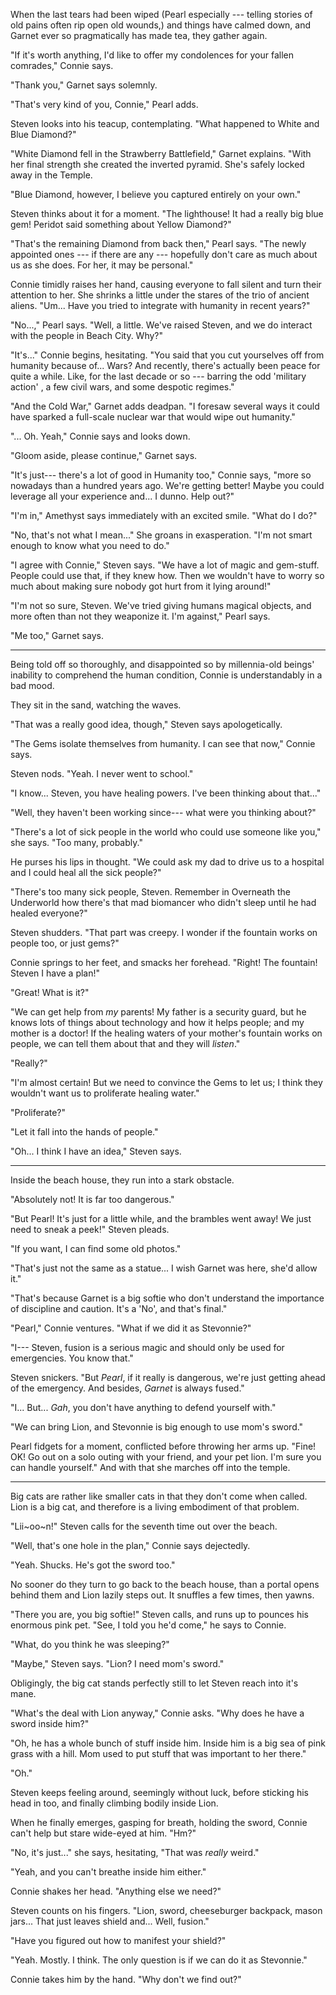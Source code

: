 When the last tears had been wiped (Pearl
especially --- telling stories of old pains often rip open old wounds,)
and things have calmed down, and
Garnet ever so pragmatically has made tea, they gather again.

"If it's worth anything, I'd like to offer my condolences for your fallen
comrades," Connie says.

"Thank you," Garnet says solemnly.

"That's very kind of you, Connie," Pearl adds.

Steven looks into his teacup, contemplating.
"What happened to White and Blue Diamond?"

"White Diamond fell in the Strawberry Battlefield," Garnet explains. "With her final strength
she created the inverted pyramid. She's safely locked away in the Temple.

"Blue Diamond, however, I believe you captured entirely on your own."

Steven thinks about it for a moment. "The lighthouse! It had a really big blue gem!
Peridot said something about Yellow Diamond?"

"That's the remaining Diamond from back then," Pearl says. "The newly appointed ones
--- if there are any --- hopefully don't care as much about us as she does. For her, it may be personal."

Connie timidly raises her hand, causing everyone to fall silent and turn their attention
to her. She shrinks a little under the stares of the trio of ancient aliens.
"Um... Have you tried to integrate with humanity in recent years?"

"No...," Pearl says. "Well, a little. We've raised Steven, and we do interact
with the people in Beach City. Why?"

"It's..." Connie begins, hesitating. "You said that you cut yourselves off from
humanity because of... Wars?  And recently, there's actually been peace for quite
a while. Like, for the last decade or so --- barring the odd 'military action' ,
a few civil wars, and some despotic regimes."

"And the Cold War," Garnet adds deadpan. "I foresaw several ways it could have sparked a full-scale
nuclear war that would wipe out humanity."

"... Oh. Yeah," Connie says and looks down.

"Gloom aside, please continue," Garnet says.

"It's just--- there's a lot of good in Humanity too," Connie says, "more so nowadays than
a hundred years ago. We're getting better! Maybe you could leverage all your experience and... I dunno.
Help out?"

"I'm in," Amethyst says immediately with an excited smile. "What do I do?"

"No, that's not what I mean..." She groans in exasperation. "I'm not smart enough to know what you
need to do."

"I agree with Connie," Steven says. "We have a lot of magic and gem-stuff.
People could use that, if they knew how. Then we wouldn't have to worry so much
about making sure nobody got hurt from it lying around!"

"I'm not so sure, Steven. We've tried giving humans magical objects, and more
often than not they weaponize it. I'm against," Pearl says.

"Me too," Garnet says.

----

Being told off so thoroughly, and disappointed so by millennia-old beings'
inability to comprehend the human condition, Connie is understandably in a bad
mood.

They sit in the sand, watching the waves.

"That was a really good idea, though," Steven says apologetically.

"The Gems isolate themselves from humanity. I can see that now," Connie says.

Steven nods. "Yeah. I never went to school."

"I know... Steven, you have healing powers. I've been thinking about that..."

"Well, they haven't been working since--- what were you thinking about?"

"There's a lot of sick people in the world who could use someone like you," she says.
"Too many, probably."

He purses his lips in thought. "We could ask my dad to drive us to a hospital and
I could heal all the sick people?"

"There's too many sick people, Steven. Remember
in Overneath the Underworld how there's that mad biomancer who didn't sleep
until he had healed everyone?"

Steven shudders. "That part was creepy. I wonder if the fountain works on people
too, or just gems?"

Connie springs to her feet, and smacks her forehead. "Right! The fountain!
Steven I have a plan!"

"Great! What is it?"

"We can get help from *my* parents! My father is a security guard, but he knows lots of
things about technology and how it helps people; and my mother is a doctor! If the
healing waters of your mother's fountain works on people, we can tell them
about that and they will *listen*."

"Really?"

"I'm almost certain! But we need to convince the Gems to let us; I think
they wouldn't want us to proliferate healing water."

"Proliferate?"

"Let it fall into the hands of people."

"Oh... I think I have an idea," Steven says.

----

Inside the beach house, they run into a stark obstacle.

"Absolutely not! It is far too dangerous."

"But Pearl! It's just for a little while, and the brambles went away!
We just need to sneak a peek!" Steven pleads.

"If you want, I can find some old photos."

"That's just not the same as a statue... I wish Garnet was here, she'd
allow it."

"That's because Garnet is a big softie who don't understand the importance
of discipline and caution. It's a 'No', and that's final."

"Pearl," Connie ventures. "What if we did it as Stevonnie?"

"I--- Steven, fusion is a serious magic and should only be used for emergencies.
You know that."

Steven snickers. "But *Pearl*, if it really is dangerous, we're just getting
ahead of the emergency. And besides, *Garnet* is always fused."

"I... But... *Gah*, you don't have anything to defend yourself with."

"We can bring Lion, and Stevonnie is big enough to use mom's sword."

Pearl fidgets for a moment, conflicted before throwing her arms up. "Fine!
OK! Go out on a solo outing with your friend, and your pet lion. I'm sure
you can handle yourself." And with that she marches off into the temple.

----

Big cats are rather like smaller cats in that they don't come when
called. Lion is a big cat, and therefore is a living embodiment of that problem.

"Lii\~oo\~n!" Steven calls for the seventh time out over the beach.

"Well, that's one hole in the plan," Connie says dejectedly.

"Yeah. Shucks. He's got the sword too."

No sooner do they turn to go back to the beach house, than a portal opens
behind them and Lion lazily steps out. It snuffles a few times, then yawns.

"There you are, you big softie!" Steven calls, and runs up to pounces his enormous
pink pet. "See, I told you he'd come," he says to Connie.

"What, do you think he was sleeping?"

"Maybe," Steven says. "Lion? I need mom's sword."

Obligingly, the big cat stands perfectly still to let Steven reach into it's
mane.

"What's the deal with Lion anyway," Connie asks. "Why does he have a sword inside him?"

"Oh, he has a whole bunch of stuff inside him. Inside him is a big sea of 
pink grass with a hill. Mom used to put stuff that was important to her there."

"Oh."

Steven keeps feeling around, seemingly without luck, before sticking his head
in too, and finally climbing bodily inside Lion.

When he finally emerges, gasping for breath, holding the sword, Connie can't help but
stare wide-eyed at him. "Hm?"

"No, it's just..." she says, hesitating, "That was *really* weird."

"Yeah, and you can't breathe inside him either."

Connie shakes her head. "Anything else we need?"

Steven counts on his fingers. "Lion, sword, cheeseburger backpack, mason jars...
That just leaves shield and... Well, fusion."

"Have you figured out how to manifest your shield?"

"Yeah. Mostly. I think. The only question is if we can do it as Stevonnie."

Connie takes him by the hand. "Why don't we find out?"
